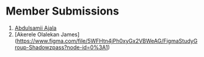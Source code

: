 # Member Submissions

1. [Abdulsamii Ajala](https://www.figma.com/file/eVIvWuqOF8ktgOulT1NcVb/Figma-Study-Group-Abdulsamii-Ajala?node-id=0%3A1)
2. [Akerele Olalekan James] (https://www.figma.com/file/5WFHtn4jPh0xyGx2VBWeAG/FigmaStudyGroup-Shadowzpass?node-id=0%3A1)
